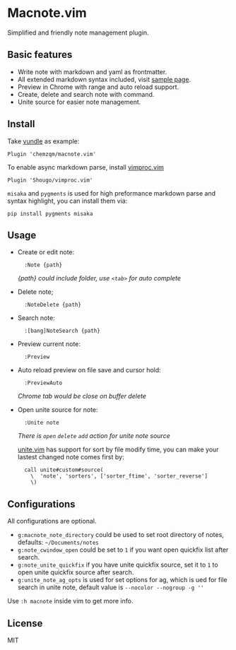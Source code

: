 # Macnote.vim

Simplified and friendly note management plugin.

## Basic features

* Write note with markdown and yaml as frontmatter.
* All extended markdown syntax included, visit [sample page](https://chemzqm.me/sample).
* Preview in Chrome with range and auto reload support.
* Create, delete and search note with command.
* Unite source for easier note management.

## Install

Take [vundle](https://github.com/VundleVim/Vundle.vim) as example:

    Plugin 'chemzqm/macnote.vim'

To enable async markdown parse, install
[vimproc.vim](https://github.com/Shougo/vimproc.vim)

    Plugin 'Shougo/vimproc.vim'

`misaka` and `pygments` is used for high preformance markdown parse and syntax
highlight, you can install them via:

    pip install pygments misaka

## Usage

* Create or edit note:

        :Note {path}

  _{path} could include folder, use `<tab>` for auto complete_

* Delete note;

        :NoteDelete {path}

* Search note:

        :[bang]NoteSearch {path}

* Preview current note:

        :Preview

* Auto reload preview on file save and cursor hold:

        :PreviewAuto

  _Chrome tab would be close on buffer delete_

* Open unite source for note:

        :Unite note

  _There is `open` `delete` `add` action for unite note source_

  [unite.vim](https://github.com/Shougo/unite.vim) has support for sort by file
  modify time, you can make your lastest changed note comes first by:

        call unite#custom#source(
          \  'note', 'sorters', ['sorter_ftime', 'sorter_reverse']
          \)

## Configurations

All configurations are optional.

* `g:macnote_note_directory` could be used to set root directory of notes,
  defaults: `~/Documents/notes`
* `g:note_cwindow_open` could be set to `1` if you want open quickfix list after
  search.
* `g:note_unite_quickfix` if you have unite quickfix source, set it to `1` to
  open unite quickfix source after search.
* `g:unite_note_ag_opts` is used for set options for ag, which is ued for file
  search in unite note, default value is `--nocolor --nogroup -g ''`

Use `:h macnote` inside vim to get more info.

## License

MIT
